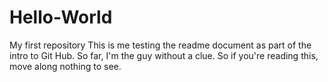 # Hello-World
My first repository
This is me testing the readme document as part of the intro to Git Hub. So far, I'm the guy without a clue. So if you're reading this, move along nothing to see.
